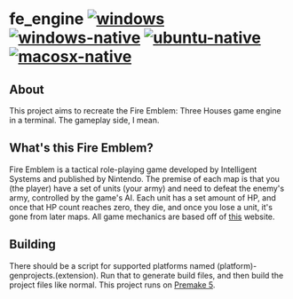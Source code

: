 # fe_engine [![windows](https://github.com/yodasoda1219/fe_engine/actions/workflows/windows.yml/badge.svg)](https://github.com/yodasoda1219/fe_engine/actions/workflows/windows.yml) [![windows-native](https://github.com/yodasoda1219/fe_engine/actions/workflows/windows-native.yml/badge.svg)](https://github.com/yodasoda1219/fe_engine/actions/workflows/windows-native.yml) [![ubuntu-native](https://github.com/yodasoda1219/fe_engine/actions/workflows/ubuntu-native.yml/badge.svg)](https://github.com/yodasoda1219/fe_engine/actions/workflows/ubuntu-native.yml)[![macosx-native](https://github.com/yodasoda1219/fe_engine/actions/workflows/macosx-native.yml/badge.svg)](https://github.com/yodasoda1219/fe_engine/actions/workflows/macosx-native.yml)
## About
This project aims to recreate the Fire Emblem: Three Houses game engine in a terminal. The gameplay side, I mean.
## What's this Fire Emblem?
Fire Emblem is a tactical role-playing game developed by Intelligent Systems and published by Nintendo. The premise of each map is that you (the player) have a set of units (your army) and need to defeat the enemy's army, controlled by the game's AI. Each unit has a set amount of HP, and once that HP count reaches zero, they die, and once you lose a unit, it's gone from later maps. All game mechanics are based off of [this](https://fe3h.com/) website.
## Building
There should be a script for supported platforms named (platform)-genprojects.(extension). Run that to generate build files, and then build the project files like normal. This project runs on [Premake 5](https://premake.github.io).